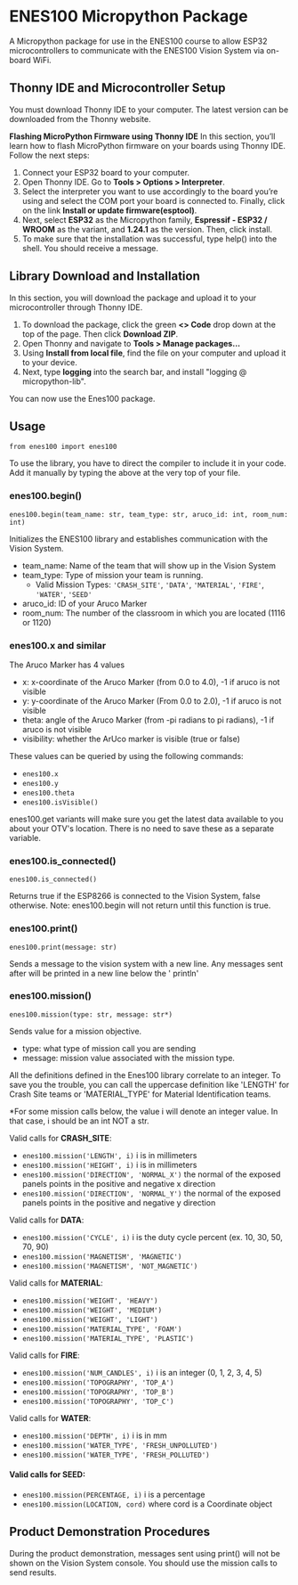 # **ENES100 Micropython Package**
A Micropython package for use in the ENES100 course to allow ESP32 microcontrollers to communicate with the ENES100 Vision System via on-board WiFi.

## Thonny IDE and Microcontroller Setup
You must download Thonny IDE to your computer. The latest version can be downloaded from the Thonny website.

**Flashing MicroPython Firmware using Thonny IDE**
In this section, you’ll learn how to flash MicroPython firmware on your boards using Thonny IDE. Follow the next steps:
1) Connect your ESP32 board to your computer.
2) Open Thonny IDE. Go to **Tools > Options > Interpreter**.
3) Select the interpreter you want to use accordingly to the board you’re using and select the COM port your board is connected to. Finally, click on the link **Install or update firmware(esptool)**.	
4) Next, select **ESP32** as the Micropython family, **Espressif - ESP32 / WROOM** as the variant, and **1.24.1** as the version. Then, click install.
5) To make sure that the installation was successful, type help() into the shell. You should receive a message.

## Library Download and Installation 
In this section, you will download the package and upload it to your microcontroller through Thonny IDE. 
1) To download the package, click the green  **<> Code** drop down at the top of the page. Then click **Download ZIP**.
2) Open Thonny and navigate to **Tools > Manage packages...**
3) Using **Install from local file**, find the file on your computer and upload it to your device.
4) Next, type **logging** into the search bar, and install "logging @ micropython-lib".

You can now use the Enes100 package.

## Usage
`from enes100 import enes100`

To use the library, you have to direct the compiler to include it in your code. Add it manually by typing the above at the very top of your file.

### enes100.begin()
`enes100.begin(team_name: str, team_type: str, aruco_id: int, room_num: int)`

Initializes the ENES100 library and establishes communication with the Vision System.
- team_name: Name of the team that will show up in the Vision System
- team_type: Type of mission your team is running.
	- Valid Mission Types: `'CRASH_SITE'`, `'DATA'`, `'MATERIAL'`, `'FIRE'`, `'WATER'`, `'SEED'`
- aruco_id: ID of your Aruco Marker
- room_num: The number of the classroom in which you are located (1116 or 1120)

### enes100.x and similar
The Aruco Marker has 4 values
- x: x-coordinate of the Aruco Marker (from 0.0 to 4.0), -1 if aruco is not visible
- y: y-coordinate of the Aruco Marker (From 0.0 to 2.0), -1 if aruco is not visible
- theta: angle of the Aruco Marker (from -pi radians to pi radians), -1 if aruco is not visible
- visibility: whether the ArUco marker is visible (true or false)

These values can be queried by using the following commands:
- `enes100.x`
- `enes100.y`
- `enes100.theta`
- `enes100.isVisible()`

enes100.get variants will make sure you get the latest data available to you about your OTV's location. There is no need to save these as a separate variable.

### enes100.is_connected()
`enes100.is_connected()`

Returns true if the ESP8266 is connected to the Vision System, false otherwise. Note: enes100.begin will not return until this function is true.

### enes100.print()
`enes100.print(message: str)`

Sends a message to the vision system with a new line. Any messages sent after will be printed in a new line below the ' println'

### enes100.mission()
`enes100.mission(type: str, message: str*)`

Sends value for a mission objective.
- type: what type of mission call you are sending
- message: mission value associated with the mission type.

All the definitions defined in the Enes100 library correlate to an integer. To save you the trouble, you can call the uppercase definition like 'LENGTH' for Crash Site teams or 'MATERIAL_TYPE' for Material Identification teams.

*For some mission calls below, the value i will denote an integer value. In that case, i should be an int NOT a str.

Valid calls for **CRASH_SITE**:
- `enes100.mission('LENGTH', i)` i is in millimeters
- `enes100.mission('HEIGHT', i)` i is in millimeters
- `enes100.mission('DIRECTION', 'NORMAL_X')` the normal of the exposed panels points in the positive and negative x direction
- `enes100.mission('DIRECTION', 'NORMAL_Y')` the normal of the exposed panels points in the positive and negative y direction

Valid calls for **DATA**:
- `enes100.mission('CYCLE', i)` i is the duty cycle percent (ex. 10, 30, 50, 70, 90)
- `enes100.mission('MAGNETISM', 'MAGNETIC')`
- `enes100.mission('MAGNETISM', 'NOT_MAGNETIC')`

Valid calls for **MATERIAL**:
- `enes100.mission('WEIGHT', 'HEAVY')`
- `enes100.mission('WEIGHT', 'MEDIUM')`
- `enes100.mission('WEIGHT', 'LIGHT')`
- `enes100.mission('MATERIAL_TYPE', 'FOAM')`
- `enes100.mission('MATERIAL_TYPE', 'PLASTIC')`

Valid calls for **FIRE**:
- `enes100.mission('NUM_CANDLES', i)` i is an integer (0, 1, 2, 3, 4, 5)
- `enes100.mission('TOPOGRAPHY', 'TOP_A')`
- `enes100.mission('TOPOGRAPHY', 'TOP_B')`
- `enes100.mission('TOPOGRAPHY', 'TOP_C')`

Valid calls for **WATER**:
- `enes100.mission('DEPTH', i)` i is in mm
- `enes100.mission('WATER_TYPE', 'FRESH_UNPOLLUTED')`
- `enes100.mission('WATER_TYPE', 'FRESH_POLLUTED')`

#### Valid calls for SEED:
- `enes100.mission(PERCENTAGE, i)` i is a percentage
- `enes100.mission(LOCATION, cord)` where cord is a Coordinate object

## Product Demonstration Procedures
During the product demonstration, messages sent using print() will not be shown on the Vision System console. You should use the mission calls to send results.
